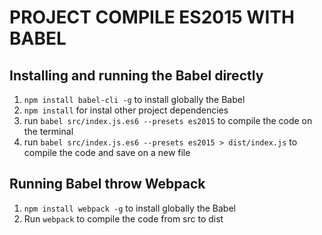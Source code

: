 # PROJECT COMPILE ES2015 WITH BABEL

## Installing and running the Babel directly

1. `npm install babel-cli -g` to install globally the Babel
2. `npm install` for instal other project dependencies
3. run `babel src/index.js.es6 --presets es2015` to compile the code on the terminal
4. run `babel src/index.js.es6 --presets es2015 > dist/index.js` to compile the code and save on a new file

## Running Babel throw Webpack

1. `npm install webpack -g` to install globally the Babel
2. Run `webpack` to compile the code from src to dist
